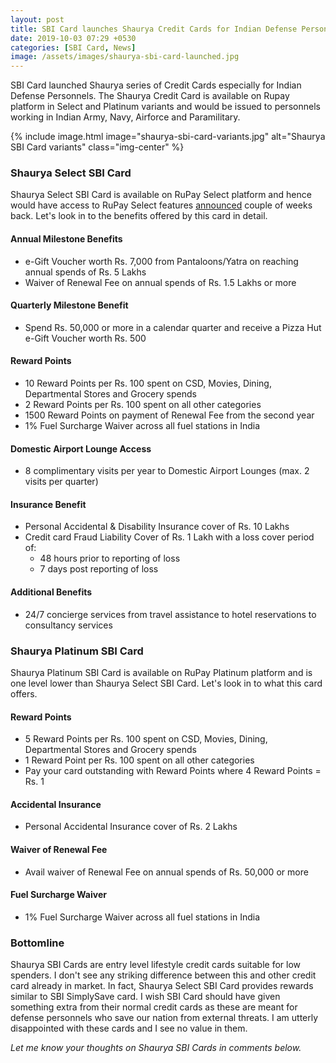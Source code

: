 ```yaml
---
layout: post
title: SBI Card launches Shaurya Credit Cards for Indian Defense Personnels
date: 2019-10-03 07:29 +0530
categories: [SBI Card, News]
image: /assets/images/shaurya-sbi-card-launched.jpg
---
```


SBI Card launched Shaurya series of Credit Cards especially for Indian Defense Personnels. The Shaurya Credit Card is available on Rupay platform in Select and Platinum variants and would be issued to personnels working in Indian Army, Navy, Airforce and Paramilitary.

{% include image.html image="shaurya-sbi-card-variants.jpg" alt="Shaurya SBI Card variants" class="img-center" %}

### Shaurya Select SBI Card

Shaurya Select SBI Card is available on RuPay Select platform and hence would have access to RuPay Select features [announced](/rupay-select-credit-debit-cards-launched/) couple of weeks back. Let's look in to the benefits offered by this card in detail.

#### Annual Milestone Benefits

- e-Gift Voucher worth Rs. 7,000 from Pantaloons/Yatra on reaching annual spends of Rs. 5 Lakhs
- Waiver of Renewal Fee on annual spends of Rs. 1.5 Lakhs or more

#### Quarterly Milestone Benefit

- Spend Rs. 50,000 or more in a calendar quarter and receive a Pizza Hut e-Gift Voucher worth Rs. 500

#### Reward Points

- 10 Reward Points per Rs. 100 spent on CSD, Movies, Dining, Departmental Stores and Grocery spends
- 2 Reward Points per Rs. 100 spent on all other categories
- 1500 Reward Points on payment of Renewal Fee from the second year
- 1% Fuel Surcharge Waiver across all fuel stations in India

#### Domestic Airport Lounge Access

- 8 complimentary visits per year to Domestic Airport Lounges (max. 2 visits per quarter)

#### Insurance Benefit

- Personal Accidental & Disability Insurance cover of Rs. 10 Lakhs
- Credit card Fraud Liability Cover of Rs. 1 Lakh with a loss cover period of:
  - 48 hours prior to reporting of loss
  - 7 days post reporting of loss

#### Additional Benefits

- 24/7 concierge services from travel assistance to hotel reservations to consultancy services

### Shaurya Platinum SBI Card

Shaurya Platinum SBI Card is available on RuPay Platinum platform and is one level lower than Shaurya Select SBI Card. Let's look in to what this card offers.

#### Reward Points

- 5 Reward Points per Rs. 100 spent on CSD, Movies, Dining, Departmental Stores and Grocery spends
- 1 Reward Point per Rs. 100 spent on all other categories
- Pay your card outstanding with Reward Points where 4 Reward Points = Rs. 1

#### Accidental Insurance

- Personal Accidental Insurance cover of Rs. 2 Lakhs

#### Waiver of Renewal Fee

- Avail waiver of Renewal Fee on annual spends of Rs. 50,000 or more

#### Fuel Surcharge Waiver

- 1% Fuel Surcharge Waiver across all fuel stations in India

### Bottomline

Shaurya SBI Cards are entry level lifestyle credit cards suitable for low spenders. I don't see any striking difference between this and other credit card already in market. In fact, Shaurya Select SBI Card provides rewards similar to SBI SimplySave card. I wish SBI Card should have given something extra from their normal credit cards as these are meant for defense personnels who save our nation from external threats. I am utterly disappointed with these cards and I see no value in them.

_Let me know your thoughts on Shaurya SBI Cards in comments below._
